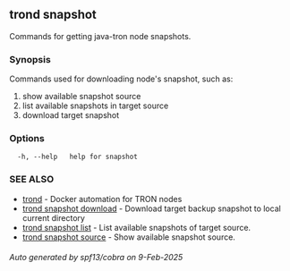 ## trond snapshot

Commands for getting java-tron node snapshots.

### Synopsis

Commands used for downloading node's snapshot, such as:

  1. show available snapshot source
  2. list available snapshots in target source
  3. download target snapshot

### Options

```
  -h, --help   help for snapshot
```

### SEE ALSO

* [trond](trond.md)	 - Docker automation for TRON nodes
* [trond snapshot download](trond_snapshot_download.md)	 - Download target backup snapshot to local current directory
* [trond snapshot list](trond_snapshot_list.md)	 - List available snapshots of target source.
* [trond snapshot source](trond_snapshot_source.md)	 - Show available snapshot source.

###### Auto generated by spf13/cobra on 9-Feb-2025
